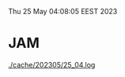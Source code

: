 Thu 25 May 04:08:05 EEST 2023
# JAM
<a href='./cache/202305/25_04.log'>./cache/202305/25_04.log</a>

